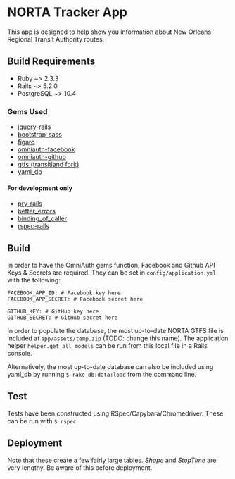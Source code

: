 # NORTA Tracker App

This app is designed to help show you information about New Orleans Regional Transit Authority routes.

## Build Requirements
- Ruby ~> 2.3.3
- Rails ~> 5.2.0
- PostgreSQL ~> 10.4
### Gems Used
- [jquery-rails](https://github.com/rails/jquery-rails)
- [bootstrap-sass](https://github.com/twbs/bootstrap-sass)
- [figaro](https://github.com/laserlemon/figaro)
- [omniauth-facebook](https://github.com/omniauth/omniauth)
- [omniauth-github](https://github.com/omniauth/omniauth)
- [gtfs (transitland fork)](https://github.com/transitland/gtfs.git)
- [yaml_db](https://github.com/adamwiggins/yaml_db)
#### For development only
- [pry-rails](https://github.com/rweng/pry-rails)
- [better_errors](https://github.com/charliesome/better_errors)
- [binding_of_caller](https://github.com/quix/binding_of_caller)
- [rspec-rails](https://github.com/rspec/rspec-rails)

## Build
In order to have the OmniAuth gems function, Facebook and Github API Keys & Secrets are required. They can be set in `config/application.yml` with the following:
```
FACEBOOK_APP_ID: # Facebook key here
FACEBOOK_APP_SECRET: # Facebook secret here

GITHUB_KEY: # GitHub key here
GITHUB_SECRET: # GitHub secret here
```

In order to populate the database, the most up-to-date NORTA GTFS file is included at `app/assets/temp.zip` (TODO: change this name). The application helper `helper.get_all_models` can be run from this local file in a Rails console.

Alternatively, the most up-to-date database can also be included using yaml_db by running `$ rake db:data:load` from the command line.

## Test
Tests have been constructed using RSpec/Capybara/Chromedriver. These can be run with `$ rspec`

## Deployment
Note that these create a few fairly large tables. *Shape* and *StopTime* are very lengthy. Be aware of this before deployment.
